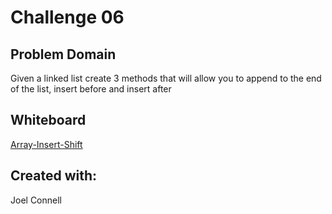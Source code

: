 # Challenge 06

## Problem Domain
Given a linked list create 3 methods that will allow you to append to the end of the list, insert before and insert after

## Whiteboard
[Array-Insert-Shift](../dotnet/WhiteBoards/Challenge06.JPG)

## Created with:
Joel Connell
